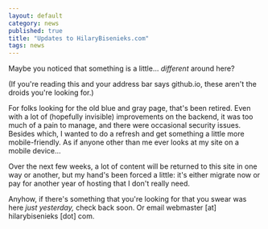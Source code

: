 ```yaml
---
layout: default
category: news
published: true
title: "Updates to HilaryBisenieks.com"
tags: news
---
```


Maybe you noticed that something is a little... *different* around
here?

(If you're reading this and your address bar says github.io, these
aren't the droids you're looking for.)

For folks looking for the old blue and gray page, that's been
retired. Even with a lot of (hopefully invisible) improvements
on the backend, it was too much of a pain to manage, and there
were occasional security issues. Besides which, I wanted to do a
refresh and get something a little more mobile-friendly. As if
anyone other than me ever looks at my site on a mobile device...

Over the next few weeks, a lot of content will be returned to this
site in one way or another, but my hand's been forced a little:
it's either migrate now or pay for another year of hosting that I
don't really need.

Anyhow, if there's something that you're looking for that you swear
was here *just yesterday,* check back soon. Or email webmaster [at]
hilarybisenieks [dot] com.
